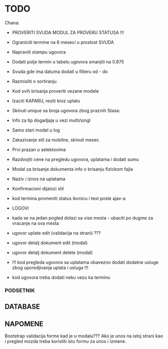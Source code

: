 # TODO
Chana:
- PROVERITI SVUDA MODUL ZA PROVERU STATUSA !!!
- Ograniciti termine na 6 meseci u proslost SVUDA
- Napraviti stampu ugovora
- Dodati polje termin u tabelu ugovora smanjiti na 0.875
- Svuda gde ima datuma dodati u filteru od - do
- Razmisliti o sortiranju
- Kod svih brisanja proveriti vezane modele
- Izaciti KAPARU, resiti kroz uplatu
- Skinuti unique sa broja ugovora zbog praznih
Stasa:
- Info za tip dogadjaja u vezi multi/singl
- Samo stari model u log
- Zakazivanje stil za mobilne, skinuti mesec
- Prvi prazan u selektovima
- Razdvojiti cene na pregledu ugovora, uplatama i dodati sumu
- Modal za brisanje dokumenta info o brisanju fizickom fajla
- Naziv i iznos na uplatama
- Konfirmacioni dijalozi stil

- kod termina promeniti status ikonicu i text posle ajax-a
- LOGOVI
- kada se na jedan pogled dolazi sa vise mesta - ubaciti po dugme za vracanje na sva mesta

- ugovor uplate edit (validacija na strani) ???
- ugovor detalj dokument edit (modal)
- ugovor detalj dokument delete (modal)

- !!! kod pregleda ugovora sa uplatama obavezno dodati dodatne usluge zbog uporedjivanja uplata i usluga !!!

- kod ugovora treba dodati neku vezu ka terminu

### PODSETNIK

## DATABASE

## NAPOMENE

Bootstrap validacija forme kad je u modalu??? Ako je unos na istoj strani kao i pregled mozda treba koristiti istu formu za unos i izmene.
